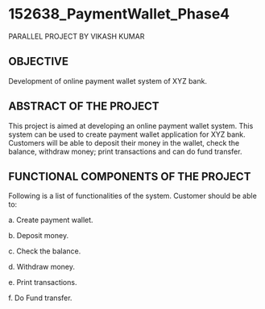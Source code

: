 # 152638_PaymentWallet_Phase4

PARALLEL PROJECT BY VIKASH KUMAR

OBJECTIVE 
----------
Development of online payment wallet system of XYZ bank.

ABSTRACT OF THE PROJECT
------------------------
This project is aimed at developing an online payment wallet system. 
This system can be used to create payment wallet application for XYZ bank. 
Customers will be able to deposit their money in the wallet, check the balance, withdraw money; print transactions 
and can do fund transfer.

FUNCTIONAL COMPONENTS OF THE PROJECT
--------------------------------------

Following is a list of functionalities of the system. 
Customer should be able to:

a.	Create payment wallet.

b.	Deposit money.

c.	Check the balance.

d.	Withdraw money.

e.	Print transactions.

f.	Do Fund transfer.
